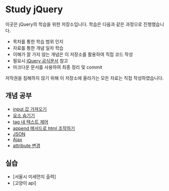 # Study jQuery

이곳은 jQuery의 학습을 위한 저장소입니다. 학습은 다음과 같은 과정으로 진행했습니다.

- 목차를 통한 학습 범위 인지
- 자료를 통한 개념 일차 학습
- 이해가 잘 가지 않는 개념은 이 저장소를 활용하여 직접 코드 작성
- 필요시 [jQuery 공식문서](https://api.jquery.com/) 참고
- 마크다운 문서를 사용하여 최종 정리 및 commit

저작권을 침해하지 않기 위해 이 저장소에 올라가는 모든 자료는 직접 작성하였습니다.

## 개념 공부

- [input 값 가져오기](basic/ex1_input박스)
- [요소 숨기기](basic/ex2_hide)
- [tag 내 텍스트 제어](basic/ex3_text)
- [append 메서드로 html 조작하기](./basic/ex4_append)
- [JSON](./basic/ex5_JSON)
- [Ajax](./basic/ex6_Ajax)
- [attribute 변경](./basic/ex7_attribute)


## 실습

- [서울시 미세먼지 출력]
- [고양이 api]